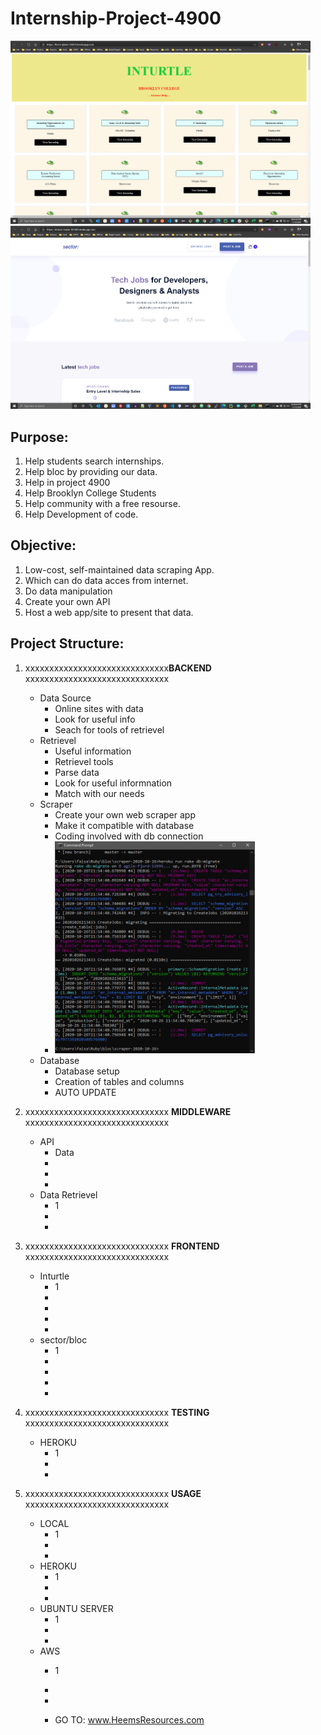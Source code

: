 # Internship-Project-4900

<img src = "screenshots/heroku-turtle-final-3.png" width=480>        <img src = "screenshots/heroku-sector-final-2.png" width=480>
## Purpose:

1. Help students search internships.
2. Help bloc by providing our data.
3. Help in project 4900
4. Help Brooklyn College Students
5. Help community with a free resourse.
6. Help Development of code.

## Objective:

1. Low-cost, self-maintained data scraping App.
2. Which can do data acces from internet.
3. Do data manipulation
4. Create your own API
4. Host a web app/site to present that data.

## Project Structure:
1. xxxxxxxxxxxxxxxxxxxxxxxxxxxxxx**BACKEND** xxxxxxxxxxxxxxxxxxxxxxxxxxxxxx 
   - Data Source
     - Online sites with data
     - Look for useful info
     - Seach for tools of retrievel
   - Retrievel
     - Useful information
     - Retrievel tools
     - Parse data
     - Look for useful informnation
     - Match with our needs
   - Scraper
     - Create your own web scraper app
     - Make it compatible with database
     - Coding involved with db connection
     - <img src = "screenshots/sc.png" width=320>
   - Database
     - Database setup
     - Creation of tables and columns
     - AUTO UPDATE
     
2. xxxxxxxxxxxxxxxxxxxxxxxxxxxxxx **MIDDLEWARE** xxxxxxxxxxxxxxxxxxxxxxxxxxxxxx
   - API
      - Data
      - 
      - 
      - 
   - Data Retrievel
      - 1
      - 
      - 

3. xxxxxxxxxxxxxxxxxxxxxxxxxxxxxx **FRONTEND** xxxxxxxxxxxxxxxxxxxxxxxxxxxxxx
   - Inturtle
      - 1
      - 
      - 
      - 
      - 
   - sector/bloc
      - 1
      - 
      - 
      - 
      - 

4. xxxxxxxxxxxxxxxxxxxxxxxxxxxxxx **TESTING** xxxxxxxxxxxxxxxxxxxxxxxxxxxxxx
   - HEROKU
      - 1
      - 
      - 

5. xxxxxxxxxxxxxxxxxxxxxxxxxxxxxx **USAGE** xxxxxxxxxxxxxxxxxxxxxxxxxxxxxx

   - LOCAL
      - 1
      - 
      - 
   - HEROKU
      - 1
      - 
      - 
   - UBUNTU SERVER
      - 1
      - 
      - 
   - AWS 
      - 1
      - 
      - 


      - GO TO: www.HeemsResources.com
